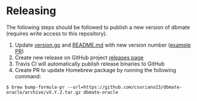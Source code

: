 # Releasing

The following steps should be followed to publish a new version of dbmate (requires write access to this repository).

1. Update [version.go](/pkg/dbmate/version.go) and [README.md](/README.md) with new version number ([example PR](https://github.com/csuriano23/dbmate-oracle/pull/1/files))
2. Create new release on GitHub project [releases page](https://github.com/csuriano23/dbmate-oracle/releases)
3. Travis CI will automatically publish release binaries to GitHub
4. Create PR to update Homebrew package by running the following command:

```
$ brew bump-formula-pr --url=https://github.com/csuriano23/dbmate-oracle/archive/vX.Y.Z.tar.gz dbmate-oracle
```
